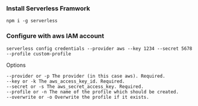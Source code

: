 

### Install Serverless Framwork
```
npm i -g serverless
```

### Configure with aws IAM account
```
serverless config credentials --provider aws --key 1234 --secret 5678 --profile custom-profile
```
Options

    --provider or -p The provider (in this case aws). Required.
    --key or -k The aws_access_key_id. Required.
    --secret or -s The aws_secret_access_key. Required.
    --profile or -n The name of the profile which should be created.
    --overwrite or -o Overwrite the profile if it exists.
